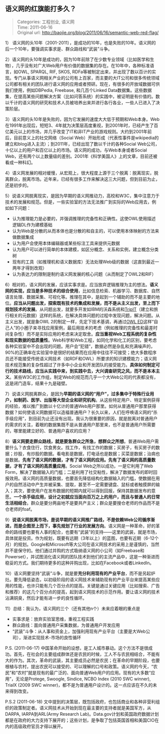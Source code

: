 语义网的红旗能打多久？
---
    
> Categories: 工程创业, 语义网  
> Time: 2011-06-16  
> Original url: <http://baojie.org/blog/2011/06/16/semantic-web-red-flag/>
    
1） 语义网的头10年（2001-2011），是成功的10年，也是失败的10年。语义网的后一个10年，要强调实事求是、群众路线和“武装”斗争。

2）语义网的头10年是成功的，因为10年前除了在少数专业领域（比如医学和生物），几乎没有对广大Web用户有价值的数据集的存在。在10年中，各种标准语言，如OWL, SPARQL, RIF, SKOS, RDFa等被制定出来，并出现了数以百计的实现。专门从事语义网相关产业的公司有上百家，而主要的大IT公司和很多传统领域公司都有相关的团队进行语义网的应用或者预研。现在，有很多的开放域数据可供我们使用，例如DBPedia, Freebase, 和几百个Linked Data数据集。这些数据集，在提高某些问题解决方案（比如问答系统）的实践中，被证明是有价值的。数以千计的语义网的研究和技术人员被培养出来并进行各行各业，一些人已进入了决策阶层。

3）语义网的头10年是失败的，因为它发展的速度大大低于预期和Web本身。Web在1991年出现后，短短3、4年就为决策层高度重视，到2001年时，已经产生了百亿美元以上的市场，并几乎改变了IT和非IT产业的游戏规则。大约到2001年前后，目前意义上的社交网络（Social Web）开始形成（代表性事件是wikipedia的建立和blog进入主流）；到2011年，已经出现了数以千计的各种Social Web公司，十亿以上的用户和百亿以上的市场。语义网的成功，与Web本身或者Social Web，还有两个以上数量级的差别。2001年《科学美国人》上的文章，目前还被看成一种科幻。

4）语义网发展的相对缓慢，从宏观上，很大程度上源于三个脱离：脱离现实，脱离群众，脱离市场。近年来，已经有很多工作来解决这三大问题，但到目前为止，还是初步的。

5）说语义网脱离现实，是因为早期的语义网推动力，高校和W3C，集中注意力于技术的发展和规范。但是，一些实验室的方法无法推广到实际的Web应用去，例如如下问题：

- 认为推理能力是必要的，并强调推理的完备性和正确性。这使OWL使用描述逻辑DL作为建模基础
- 认为Web是分散的从而本体也是分散的和自主的，可以使用本体映射的方法来做数据集成
- 认为用户会使用本体编辑器或某些标注工具来提供元数据
- 认为用户可以进行简单的本体建模，如区分概念、关系和实例，建立概念分类树
- 现有的工具（如推理机和语义数据库）无法处理Web级的数据（这直到最近一两年才得到改观）
- 认为表达力的限制是制约语义网发展的核心问题（从而制定了OWL2和RIF）     

6）相对的，语义网的发展，应该实事求是。应当放弃逻辑推理为主的想法。**语义网的实现，应当是多种技术的综合使用**，比如信息检索、机器学习、数据库、自然语言处理、数据采集、可视化等。推理在其中，是起到一个辅助的而不是主要的地位。**应当从问题出发，探索既有技术的集成和发展，而不是从主义出发，至上而下规划技术的发展**。从问题出发，就要多开发如IBM的沃森系统和[TripIT](http://www.tripit.com/)（建立和旅行相关的元数据）这样的系统，在解决具体问题的过程中发现问题，解决问题。从主义出发，就是象OWL 2的制定一样，先定下技术基调，再通过[OWL ED](http://www.webont.org/owled/)这样“自己人”的小圈子来寻找应用案例，最后用技术的考虑（例如推理的完备性和最差时间复杂性）而不是实际应用的考虑来决定取舍。**应当重视Web工程系统的复杂性和现实数据的低质量性**。Web科学和Web工程，如同化学和化工的区别，要考虑各种实验室中不会出现的问题。用户会“犯错”，数据必然是杂乱和充满噪声的，90%的正确率在实验室中是很好的结果而在应用中往往不可接受；绝大多数程序员还不能接受传统语义网技术（如RDF和OWL）所要求的知识建模能力；语义网技术规范集的复杂性超过了许多中小企业和开发团队的接受能力。**具体如何制定可行的技术路线，应当从实践中来，到实践中去，大兴调查研究之风，而不是本本主义**。某些W3C的工作组，制定Web的规范而几乎一个大Web公司的代表都没有，这是闭门造车，结果十九是碰壁。

7）说语义网脱离群众，是因为**早期的语义网的“用户”，过多集中于特殊行业用户，如制药、医学、出版等大型企业和研究机构**。从这些特定用户、特定案例获得的经验，难以推广到数以十亿计的普通Web用户那里。如何从普通用户那里获得数据？如何使语义网数据可以造福普通用户？长久以来，人们在呼唤语义网的“杀手级应用”，到目前为止还没有出现。我认为很重要的原因，就是脱离对普通用户的需求的关注，着眼的数据集既不是从普通用户那里来，也不是普通用户所需要的，哪里能建立好的、普通用户喜欢的应用？

8）**语义网要走群众路线，就是要急群众之所急，想群众之所想**。普通Web用户需要什么？衣食住行，饮食男女。找工作，有找工作的数据；买房子，有买房子的数据；炒股，有炒股的数据。看电影是数据，打电话也是数据；买菜是数据；治病也是数据。**先有了语义网的数据，才有了语义网的应用。先有了语义网的高质量数据，才有了语义网的高质量应用**。Social Web之所以成功，一是它利用了Web Form，解决了数据输入的门槛；二是利用了社交粘性，解决了数据发布的即时回报效用。语义网的高质量数据，也要首先降低结构化数据输入的门槛，使数据在用户的自然活动中产生并被采集、提取，甚至不一定需要键盘、鼠标或者触摸屏的输入；其次，要使用户在发布数据的短期内就可以得到回报，保持其数据发布的意愿。**一个杀手级应用，设计之初就应当面向百万之上的用户，而且与普通人的日常生活相结合**。群众是要分两亩地不是要共产主义；群众是要搜仓老师的作品而不是仓老师的foaf。

9）**说语义网脱离市场，是说早期的语义网推广路线，不是依赖Web公司循序渐进，而是企图至上而下，事先规划了行业的发展方向**。语义网是一种革命，好的革命的路线要也要有人事的配合，也要有“武装”的支持——这里的武装，就是市场，具体就是投资。作为规划，既要有远期（3年以上）的蓝图，也要有近期（6-12个月）的规划。Google和Microsoft等大公司在语义网技术的采用上是谨慎的，当然并不是保守的。他们通过并购的方式吸纳语义网的小公司（如Freebase和Powerset），并试图消化语义网的团队技术到他们的主流产品中，这是一种渐进而稳妥的方式。我们期待更多的这种并购出现，比如在Facebook或者LinkedIn。

10）语义网要坚持“武装”斗争，就是要**充分利用现有的产业平台**，而不是另起炉灶。要先降低姿态，以初级阶段的语义网技术来辅助现有的产业平台来提高某些应用的性能，也许只能有几个百分点的提高。关键是通过关键应用（比如搜索、广告和推荐）的这几个百分点的提高，起到语义网技术的示范作用。要让语义网的技术沾满铜臭，然后才能有进一步的良性循环。

11）总结：我认为，语义网的三个（还有其他n个）未来应着眼的重点是

- 实事求是：放弃实验室思维，重视工程实践
- 群众路线：面向普通用户采集数据，为普通用户开发应用
- “武装”斗争：从人事和资金上，加强利用现有产业平台（主要是大Web公司），渐进实现技术-市场的良性循环

P.S. (2011-06-17) 中国革命开始的设想，是工人城市暴动。这个方法不是很成功。首先，在社会的主要组成群体还是农民的时候，工人不与农民相结合，不能有大的作为。其次，革命的武装，其主要成员必然是农民；在革命的早期阶段，也要根植与农村，提出农民可以接受的、可以理解的口号和政策。语义网的今天，“农民”和“农村”就是现有的最广泛的、面向普通Web用户的应用。现有的大多数“应用”，无论是Protege, Swoogle, Sindice, NCBO Index (2010 SWC winner), TrialX (2009 SWC winner)，都不是为普通用户设计的。这一点应该在不久的未来得到改变。

P.S.2 (2011-06-18) 文中提到的决策层，既包括政府，也包括商业和各种非营利组织的政策制定者。语义网技术从开始到现在最主要的支持者就是美国军方，从DARPA, IARPA到ARL(Army Research Lab)。Data.gov计划和英国政府数据计划都是在政府的大力支持下展开的；这些计划，是争取了包括英国首相和美国CIO在内的高级政府官员才得以展开。     
    